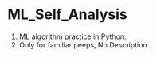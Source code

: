  # ML_Self_Analysis
1. ML algorithm practice in Python.
2. Only for familiar peeps, No Description.
